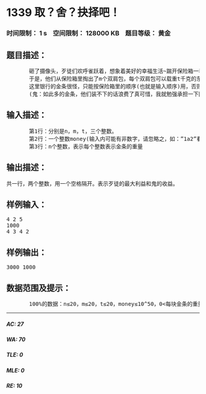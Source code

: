 # 1339 取？舍？抉择吧！   
### 时间限制： 1 s&nbsp;&nbsp;&nbsp;&nbsp;空间限制： 128000 KB&nbsp;&nbsp;&nbsp;&nbsp;题目等级： 黄金  
## 题目描述：  

<pre>
       砸了摄像头，歹徒们欢呼雀跃着，想象着美好的幸福生活~踹开保险箱一看(PS：豆腐渣的保险箱)，里面全是金条，有n条！但是，显然能带着这个保险箱出来，不一定能把保险箱带走(歹徒老大：鬼知道这个保险箱有没有GPS！ 鬼：我也不知道…… 歹徒老大：啊~ 歹徒小兵们&楚楚：咋了~)。
       于是，他们从保险箱里掏出了m个双肩包，每个双肩包可以载重t千克的东西。(鬼：银行还故意让你们偷啊，连工具都有了！ 歹徒老大：这是我们刚放进去的~) 。当然，双肩包是有载重量的。歹徒们已经提前得知：每一块金条的价值都是一样的，都是money美元！但是每一块金条的重量都不一样，歹徒老大会告诉楚楚的！
       这里银行的金条很怪，只能按保险箱里的顺序(也就是输入顺序)用，否则会被警察发现的！同时，若是你把一块金条割开来，这条金条只能宣告报废了！
       (鬼：如此多的金条，他们装不下的话浪费了真可惜，我就勉强承担一下回收的任务吧~)
</pre>
  
  
## 输入描述：  

<pre>
       第1行：分别是n，m，t，三个整数。
       第2行：一个整数money(输入内可能有非数字，请忽略之，如：”1a2”看做”12”)。
       第3行：n个整数，表示每个整数表示金条的重量
</pre>
  
  
## 输出描述：  

<pre>
共一行，两个整数，用一个空格隔开。表示歹徒的最大利益和鬼的收益。
</pre>
  
  
## 样例输入：  

<pre>
4 2 5
1000
4 3 4 2
</pre>
  
  
## 样例输出：  

<pre>
3000 1000 
</pre>
  
  
## 数据范围及提示：  

<pre>
       100%的数据：n≤20，m≤20，t≤20，money≤10^50，0<每块金条的重量≤500
</pre>
  
  
***  

##### AC: 27  
##### WA: 70  
##### TLE: 0  
##### MLE: 0  
##### RE: 10  
